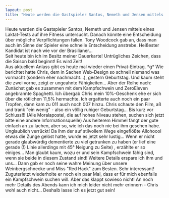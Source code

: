 ```yaml
---
layout: post
title: "Heute werden die Gastspieler Santos, Nemeth und Jensen mittels eines Laktat-Tests auf ihre Fitness untersucht."
---
```


Heute werden die Gastspieler Santos, Nemeth und Jensen mittels eines Laktat-Tests auf ihre Fitness untersucht. Danach könnte eine Entscheidung über mögliche Verpflichtungen fallen. Tony Woodcock gab an, dass man auch im Sinne der Spieler eine schnelle Entscheidung anstrebe. Heißester Kandidat ist nach wie vor der Brasilianer...  
Seit heute bin ich im Besitz meiner Dauerkarte! Untrügliches Zeichen, dass die Saison bald beginnt! Es wird Zeit!  
Aus aktuellem Anlass gibt es heute mal wieder einen Privat-Eintrag. \*g\* Wie berichtet hatte Chris, dem in Sachen Web-Design so schnell niemand was vormacht (sondern eher nachmacht...), gestern Geburtstag. Und kaum steht die zwei vorne, zeigt er ungeahnte Fähigkeiten... Aber der Reihe nach: Zunächst gab es zusammen mit dem Kampfschwein und ZeroEleven angebrannte Spaghetti. Ich übergab Chris mein 10%-Geschenk ehe er sich über die rötlichen 11,5% hermachte. Ich ergatterte auch noch ein paar Tropfen, dann kam zu 011 auch noch 007 hinzu. Chris schaute den Film, aß und trank "ein wenig" - also ein völlig ruhiger Geburtstag... Bis kurz vor Schluss!!! (Alle Moralapostel, die auf hohes Niveau stehen, suchen sich jetzt bitte eine andere Informationsquelle) Aus heiterem Himmel fängt der gute einfach an zu lachen, aber so, wie ich das noch nie bei ihm gesehen habe. Unglaublich verrückt! Da ihm der auf stilvollem Wege eingeflößte Allohoool etwas die Zunge gelöst hatte, wurde es jetzt sehr lustig... Wenn er nicht gerade glaubwürdig dementierte zu viel getrunken zu haben (er lief eine gerade (!) Linie allerdings mit 45° Neigung zu Seite) , erzählte er so einiges... Man glaubt kaum, wozu er und sein Kampfschwein fähig sind, wenn sie beide in diesem Zustand sind! Weitere Details erspare ich ihm und uns... Dann gab er noch seine wahre Meinung über unsere Weinbergschnecke und Miss "Red Hack" zum Besten. Sehr interessant! Zuguterletzt wiederholte er noch ein paar Mal, dass er für mich ebenfalls ein Kampfschwein suchen will. Aber das klappt sowieso nicht! An noch mehr Details des Abends kann ich mich leider nicht mehr erinnern - Chris wohl auch nicht... Deshalb lasse ich es jetzt gut sein!
